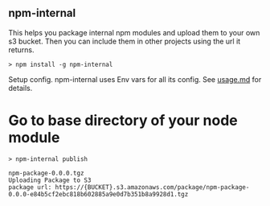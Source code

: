 npm-internal
------------

This helps you package internal npm modules and upload them to your own s3 bucket. Then you can include them in other projects using the url it returns.

```
> npm install -g npm-internal
```

Setup config.  npm-internal uses Env vars for all its config. See [usage.md](usage.md) for details.


# Go to base directory of your node module

```
> npm-internal publish

npm-package-0.0.0.tgz
Uploading Package to S3
package url: https://{BUCKET}.s3.amazonaws.com/package/npm-package-0.0.0-e84b5cf2ebc818b602885a9e0d7b351b8a9928d1.tgz
```

